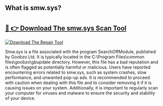 ## What is smw.sys? 

# <h2><a href="https://exedetect.com/download.php?smw.sys">🔗 👉 Download The smw.sys Scan Tool</a></h2>

[![Download The Repair Tool](https://exedetect.com/download-button.jpg)](https://exedetect.com/download.php?smw.sys)

Smw.sys is a file associated with the program SearchOffModule, published by Goobzo Ltd. It is typically located in the C:\Program Files\common files\goobzo\gbupdate directory. However, this file has a bad reputation and is often flagged as potentially harmful or malicious. Users have reported encountering errors related to smw.sys, such as system crashes, slow performance, and unwanted pop-up ads. It is recommended to proceed with caution when dealing with this file and to consider removing it if it is causing issues on your system. Additionally, it is important to regularly scan your computer for viruses and malware to ensure the security and stability of your device.